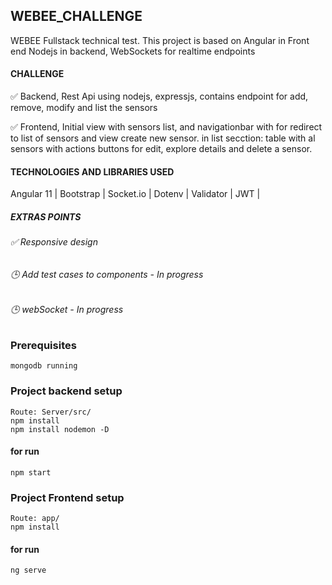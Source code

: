 ## WEBEE_CHALLENGE

WEBEE Fullstack technical test. This project is based on Angular in Front end Nodejs in backend, WebSockets for realtime endpoints

#### CHALLENGE
✅ Backend, Rest Api using nodejs, expressjs, contains endpoint for add, remove, modify and list the sensors


✅ Frontend, Initial view with sensors list, and navigationbar with for redirect to list of sensors and view create new sensor.
in list secction: table with al sensors with actions buttons for edit, explore details and delete a sensor.


#### TECHNOLOGIES AND LIBRARIES USED

Angular 11 | Bootstrap | Socket.io | Dotenv | Validator | JWT |

##### EXTRAS POINTS
###### ✅ Responsive design
###### 🕒 Add test cases to components - In progress
###### 🕒 webSocket - In progress

### Prerequisites
```
mongodb running
```

### Project backend setup
```
Route: Server/src/
npm install
npm install nodemon -D
```

#### for run
```
npm start
```

### Project Frontend setup
```
Route: app/
npm install
```

#### for run
```
ng serve
```

